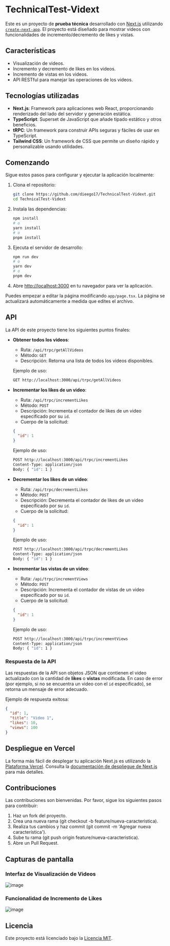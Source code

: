 # TechnicalTest-Vidext

Este es un proyecto de **prueba técnica** desarrollado con [Next.js](https://nextjs.org) utilizando [`create-next-app`](https://nextjs.org/docs/app/api-reference/cli/create-next-app). El proyecto está diseñado para mostrar videos con funcionalidades de incremento/decremento de likes y vistas.

## Características

- Visualización de videos.
- Incremento y decremento de likes en los videos.
- Incremento de vistas en los videos.
- API RESTful para manejar las operaciones de los videos.

## Tecnologías utilizadas

- **Next.js**: Framework para aplicaciones web React, proporcionando renderizado del lado del servidor y generación estática.
- **TypeScript**: Superset de JavaScript que añade tipado estático y otros beneficios.
- **tRPC**: Un framework para construir APIs seguras y fáciles de usar en TypeScript.
- **Tailwind CSS**: Un framework de CSS que permite un diseño rápido y personalizable usando utilidades.

## Comenzando

Sigue estos pasos para configurar y ejecutar la aplicación localmente:

1. Clona el repositorio:
   ```bash
   git clone https://github.com/dieego17/TechnicalTest-Vidext.git
   cd TechnicalTest-Vidext
   ```

2. Instala las dependencias:
   ```bash
   npm install
   # o
   yarn install
   # o
   pnpm install
   ```

3. Ejecuta el servidor de desarrollo:
   ```bash
   npm run dev
   # o
   yarn dev
   # o
   pnpm dev
   ```

4. Abre [http://localhost:3000](http://localhost:3000) en tu navegador para ver la aplicación.

Puedes empezar a editar la página modificando `app/page.tsx`. La página se actualizará automáticamente a medida que edites el archivo.

## API

La API de este proyecto tiene los siguientes puntos finales:

- **Obtener todos los videos**:
  - Ruta: `/api/trpc/getAllVideos`
  - Método: `GET`
  - Descripción: Retorna una lista de todos los videos disponibles.
  
  Ejemplo de uso:
  ```bash
  GET http://localhost:3000/api/trpc/getAllVideos
  ```

- **Incrementar los likes de un video**:
  - Ruta: `/api/trpc/incrementLikes`
  - Método: `POST`
  - Descripción: Incrementa el contador de likes de un video especificado por su `id`.
  - Cuerpo de la solicitud:
  ```json
  {
    "id": 1
  }
  ```

  Ejemplo de uso:
  ```bash
  POST http://localhost:3000/api/trpc/incrementLikes
  Content-Type: application/json
  Body: { "id": 1 }
  ```

- **Decrementar los likes de un video**:
  - Ruta: `/api/trpc/decrementLikes`
  - Método: `POST`
  - Descripción: Decrementa el contador de likes de un video especificado por su `id`.
  - Cuerpo de la solicitud:
  ```json
  {
    "id": 1
  }
  ```

  Ejemplo de uso:
  ```bash
  POST http://localhost:3000/api/trpc/decrementLikes
  Content-Type: application/json
  Body: { "id": 1 }
  ```

- **Incrementar las vistas de un video**:
  - Ruta: `/api/trpc/incrementViews`
  - Método: `POST`
  - Descripción: Incrementa el contador de vistas de un video especificado por su `id`.
  - Cuerpo de la solicitud:
  ```json
  {
    "id": 1
  }
  ```

  Ejemplo de uso:
  ```bash
  POST http://localhost:3000/api/trpc/incrementViews
  Content-Type: application/json
  Body: { "id": 1 }
  ```

### Respuesta de la API

Las respuestas de la API son objetos JSON que contienen el video actualizado con la cantidad de **likes** o **vistas** modificada. En caso de error (por ejemplo, si no se encuentra un video con el `id` especificado), se retorna un mensaje de error adecuado.

Ejemplo de respuesta exitosa:
```json
{
  "id": 1,
  "title": "Video 1",
  "likes": 10,
  "views": 100
}
```

## Despliegue en Vercel

La forma más fácil de desplegar tu aplicación Next.js es utilizando la [Plataforma Vercel](https://vercel.com/new?utm_medium=default-template&filter=next.js&utm_source=create-next-app&utm_campaign=create-next-app). Consulta la [documentación de despliegue de Next.js](https://nextjs.org/docs/app/building-your-application/deploying) para más detalles.

## Contribuciones

Las contribuciones son bienvenidas. Por favor, sigue los siguientes pasos para contribuir:

1. Haz un fork del proyecto.
2. Crea una nueva rama (git checkout -b feature/nueva-caracteristica).
3. Realiza tus cambios y haz commit (git commit -m 'Agregar nueva característica').
4. Sube tu rama (git push origin feature/nueva-caracteristica).
5. Abre un Pull Request.

## Capturas de pantalla

### Interfaz de Visualización de Videos
![image](https://github.com/user-attachments/assets/cc134472-1a33-4077-89d6-ee64fb00961f)

### Funcionalidad de Incremento de Likes
![image](https://github.com/user-attachments/assets/7e8354a0-8ed2-4dbf-b831-a75d64b12718)

## Licencia

Este proyecto está licenciado bajo la [Licencia MIT](LICENSE).
